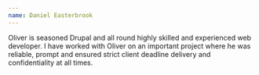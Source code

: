 ```yaml
---
name: Daniel Easterbrook
---
```

Oliver is seasoned Drupal and all round highly skilled and experienced web developer. I have worked with Oliver on an important project where he was reliable, prompt and ensured strict client deadline delivery and confidentiality at all times.